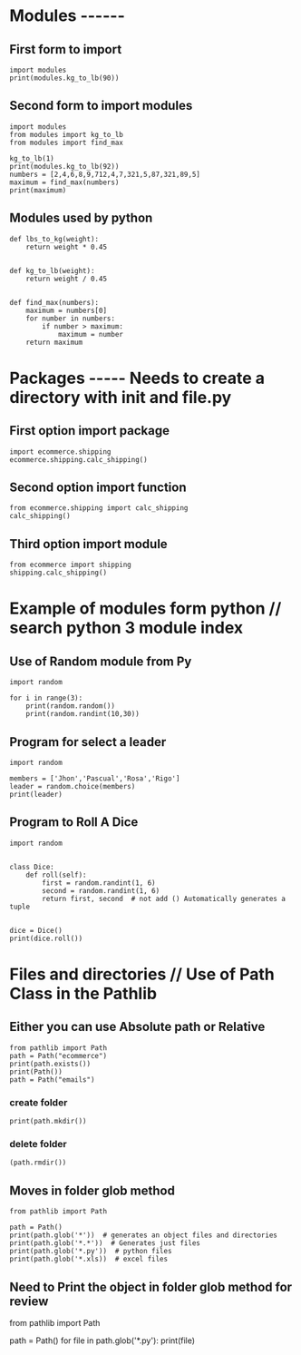 # Modules  ------
## First form to  import
```
import modules
print(modules.kg_to_lb(90))
```
## Second form to import modules
```
import modules
from modules import kg_to_lb
from modules import find_max

kg_to_lb(1)
print(modules.kg_to_lb(92))
numbers = [2,4,6,8,9,712,4,7,321,5,87,321,89,5]
maximum = find_max(numbers)
print(maximum)
```
## Modules used by python
```
def lbs_to_kg(weight):
    return weight * 0.45


def kg_to_lb(weight):
    return weight / 0.45


def find_max(numbers):
    maximum = numbers[0]
    for number in numbers:
        if number > maximum:
            maximum = number
    return maximum
```
# Packages ----- Needs to create a directory with __init__ and file.py
## First option import package
```
import ecommerce.shipping
ecommerce.shipping.calc_shipping()
```
## Second option import function
```
from ecommerce.shipping import calc_shipping
calc_shipping()
```
## Third option import module
```
from ecommerce import shipping
shipping.calc_shipping()
```
# Example of modules form python // search python 3 module index
## Use of Random module from Py
```
import random

for i in range(3):
    print(random.random())
    print(random.randint(10,30))
```
## Program for select a leader
```
import random

members = ['Jhon','Pascual','Rosa','Rigo']
leader = random.choice(members)
print(leader)
```
## Program to Roll A Dice
```
import random


class Dice:
    def roll(self):
        first = random.randint(1, 6)
        second = random.randint(1, 6)
        return first, second  # not add () Automatically generates a tuple


dice = Dice()
print(dice.roll())
```
# Files and directories // Use of Path Class in the Pathlib
## Either you can use Absolute path or Relative
```
from pathlib import Path
path = Path("ecommerce")
print(path.exists())
print(Path())
path = Path("emails")
```
### create folder
```
print(path.mkdir())
```
### delete folder
```
(path.rmdir())
```
## Moves in folder glob method
```
from pathlib import Path

path = Path()
print(path.glob('*'))  # generates an object files and directories
print(path.glob('*.*'))  # Generates just files
print(path.glob('*.py'))  # python files
print(path.glob('*.xls))  # excel files
```
## Need to Print the object in folder glob method for review

from pathlib import Path

path = Path()
for file in path.glob('*.py'):
    print(file)
```
